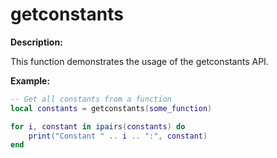 # getconstants

**Description:**

This function demonstrates the usage of the getconstants API.

**Example:**

```lua
-- Get all constants from a function
local constants = getconstants(some_function)

for i, constant in ipairs(constants) do
    print("Constant " .. i .. ":", constant)
end
```
